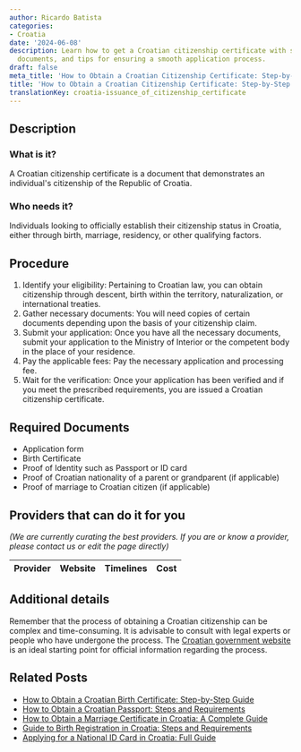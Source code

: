 ```yaml
---
author: Ricardo Batista
categories:
- Croatia
date: '2024-06-08'
description: Learn how to get a Croatian citizenship certificate with steps, required
  documents, and tips for ensuring a smooth application process.
draft: false
meta_title: 'How to Obtain a Croatian Citizenship Certificate: Step-by-Step Guide'
title: 'How to Obtain a Croatian Citizenship Certificate: Step-by-Step Guide'
translationKey: croatia-issuance_of_citizenship_certificate
---
```


## Description
### What is it?
A Croatian citizenship certificate is a document that demonstrates an individual's citizenship of the Republic of Croatia. 

### Who needs it?
Individuals looking to officially establish their citizenship status in Croatia, either through birth, marriage, residency, or other qualifying factors.

## Procedure
1. Identify your eligibility: Pertaining to Croatian law, you can obtain citizenship through descent, birth within the territory, naturalization, or international treaties. 
2. Gather necessary documents: You will need copies of certain documents depending upon the basis of your citizenship claim. 
3. Submit your application: Once you have all the necessary documents, submit your application to the Ministry of Interior or the competent body in the place of your residence. 
4. Pay the applicable fees: Pay the necessary application and processing fee.
5. Wait for the verification: Once your application has been verified and if you meet the prescribed requirements, you are issued a Croatian citizenship certificate. 

## Required Documents
- Application form
- Birth Certificate 
- Proof of Identity such as Passport or ID card 
- Proof of Croatian nationality of a parent or grandparent (if applicable)
- Proof of marriage to Croatian citizen (if applicable)

## Providers that can do it for you

_(We are currently curating the best providers. If you are or know a provider, please contact us or edit the page directly)_

| Provider        |     Website     |     Timelines    |       Cost      |
| --------------- | --------------- |  :-------------: | :-------------: |

## Additional details
Remember that the process of obtaining a Croatian citizenship can be complex and time-consuming. It is advisable to consult with legal experts or people who have undergone the process. The [Croatian government website](http://www.mup.hr/) is an ideal starting point for official information regarding the process.


## Related Posts

- [How to Obtain a Croatian Birth Certificate: Step-by-Step Guide](https://tramitit.com/guides/croatia/issuance_of_birth_certificate/)
- [How to Obtain a Croatian Passport: Steps and Requirements](https://tramitit.com/guides/croatia/issuance_of_passport/)
- [How to Obtain a Marriage Certificate in Croatia: A Complete Guide](https://tramitit.com/guides/croatia/issuance_of_marriage_certificate/)
- [Guide to Birth Registration in Croatia: Steps and Requirements](https://tramitit.com/guides/croatia/entry_into_the_birth_register/)
- [Applying for a National ID Card in Croatia: Full Guide](https://tramitit.com/guides/croatia/issuance_of_id_card/)